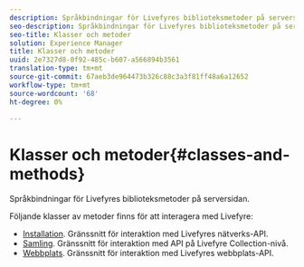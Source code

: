 ```yaml
---
description: Språkbindningar för Livefyres biblioteksmetoder på serversidan.
seo-description: Språkbindningar för Livefyres biblioteksmetoder på serversidan.
seo-title: Klasser och metoder
solution: Experience Manager
title: Klasser och metoder
uuid: 2e7327d8-0f92-485c-b607-a566894b3561
translation-type: tm+mt
source-git-commit: 67aeb3de964473b326c88c3a3f81ff48a6a12652
workflow-type: tm+mt
source-wordcount: '68'
ht-degree: 0%

---
```



# Klasser och metoder{#classes-and-methods}

Språkbindningar för Livefyres biblioteksmetoder på serversidan.

Följande klasser av metoder finns för att interagera med Livefyre:

* [Installation](../c-installing-libraries/c-installing-libraries.md). Gränssnitt för interaktion med Livefyres nätverks-API.
* [Samling](../c-installing-libraries/c-collection-methods.md#c_collection_methods). Gränssnitt för interaktion med API på Livefyre Collection-nivå.
* [Webbplats](../c-installing-libraries/c-site-methods.md#c_site_methods). Gränssnitt för interaktion med Livefyres webbplats-API.

